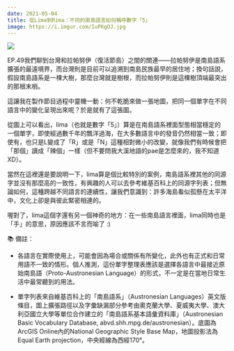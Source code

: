 ```yaml
---
date: 2021-05-04
title: 從Lima到Rima：不同的南島語言如何稱呼數字「5」
image: https://i.imgur.com/IuPKgOJ.jpg
---
```


![](https://i.imgur.com/IuPKgOJ.jpg)

EP.49我們聊到台灣和拉帕努伊（復活節島）之間的關連——拉帕努伊是南島語系擴張的最遠境界，而台灣則是目前可以追溯到南島民族最早的居住地；換句話說，假設南島語系是一棵大樹，那麼台灣就是樹根，而拉帕努伊則是這棵樹頂端最突出的那根末梢。

這讓我在製作節目過程中靈機一動：何不乾脆來做一張地圖，把同一個單字在不同語言中的變化呈現出來呢？於是就有了這張圖。

從圖上可以看出，lima（也就是數字「5」）算是在南島語系裡面型態相當穩定的一個單字，即使經過數千年的飄洋過海，在大多數語言中的發音仍然相當一致；即使有，也只是L變成了「R」或是「N」這種相對微小的改變，就像我們有時候會把「那個」讀成「辣個」一樣（但不要問我大溪地語的pae是怎麼來的，我不知道XD）。

當然在這裡還是要說明一下，lima算是個比較特別的案例，南島語系裡其他的同源字並沒有那麼高的一致性，有興趣的人可以去參考維基百科上的同源字列表；但無論如何，這種跨越不同語言的連續性，讓我們意識到：許多海島看似孤懸在太平洋中，文化上卻是與彼此緊密相連的。

喔對了，lima這個字還有另一個神奇的地方：在一些南島語言裡面，lima同時也是「手」的意思，原因應該不言而喻了 :)

📚 備註：

- 各語言在實際使用上，可能會因為場合或關係有所變化，此外也有正式和日常用語不一致的情形。個人推測，這份單字整理表應該是選擇各語言中最接近原始南島語（Proto-Austronesian Language）的形式，不一定是在當地日常生活中最常聽到的用法。

- 單字列表來自維基百科上的「南島語系」（Austronesian Languages）英文版條目，圖上擴張路徑以及字彙缺漏部分參考由奧克蘭大學、夏威夷大學、澳大利亞國立大學等單位合作建立的「南島語系基本語彙資料庫」（Austronesian
Basic Vocabulary Database, abvd.shh.mpg.de/austronesian）。底圖為ArcGIS Online內的National Geographic Style Base Map，地圖投影法為Equal Earth projection，中央經線為西經170°。